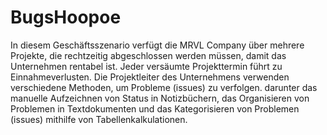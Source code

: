 # BugsHoopoe
In diesem Geschäftsszenario verfügt die MRVL Company über mehrere Projekte, die rechtzeitig abgeschlossen werden müssen, damit das Unternehmen rentabel ist. Jeder versäumte Projekttermin führt zu Einnahmeverlusten. Die Projektleiter des Unternehmens verwenden verschiedene Methoden, um Probleme (issues) zu verfolgen. darunter das manuelle Aufzeichnen von Status in Notizbüchern, das Organisieren von Problemen in Textdokumenten und das Kategorisieren von Problemen (issues) mithilfe von Tabellenkalkulationen. 
